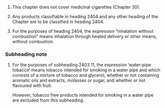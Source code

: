 1. This chapter does not cover medicinal cigarettes (Chapter 30).

2. Any products classifiable in heading 2404 and any other heading of the Chapter are to be classified in heading 2404.

3. For the purposes of heading 2404, the expression “inhalation without combustion” means inhalation through heated delivery or other means, without combustion.

### Subheading note

1. For the purposes of subheading 2403 11, the expression ‘water-pipe tobacco’ means tobacco intended for smoking in a water pipe and which consists of a mixture of tobacco and glycerol, whether or not containing aromatic oils and extracts, molasses or sugar, and whether or not flavoured with fruit.

    However, tobacco free products intended for smoking in a water pipe are excluded from this subheading.
